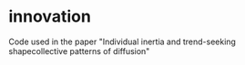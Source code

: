 # innovation
Code used in the paper "Individual inertia and trend-seeking shapecollective patterns of diffusion"
